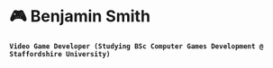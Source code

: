 # 🎮 Benjamin Smith

**`Video Game Developer (Studying BSc Computer Games Development @ Staffordshire University)`**

